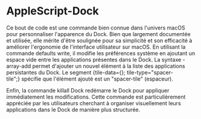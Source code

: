 # AppleScript-Dock
Ce bout de code est une commande bien connue dans l'univers macOS pour personnaliser l'apparence du Dock. Bien que largement documentée et utilisée, elle mérite d'être soulignée pour sa simplicité et son efficacité à améliorer l'ergonomie de l'interface utilisateur sur macOS.
En utilisant la commande defaults write, il modifie les préférences système en ajoutant un espace vide entre les applications présentes dans le Dock. La syntaxe -array-add permet d'ajouter un nouvel élément à la liste des applications persistantes du Dock. 
Le segment {tile-data={}; tile-type="spacer-tile";} spécifie que l'élément ajouté est un "spacer-tile" (espaceur).

Enfin, la commande killall Dock redémarre le Dock pour appliquer immédiatement les modifications. Cette commande est particulièrement appréciée par les utilisateurs cherchant à organiser visuellement leurs applications dans le Dock de manière plus structurée.
